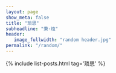 ```yaml
---
layout: page
show_meta: false
title: "琐思"
subheadline: "秉·烛"
header:
   image_fullwidth: "random header.jpg"
permalink: "/random/"
---
```

{% include list-posts.html tag='琐思' %}
